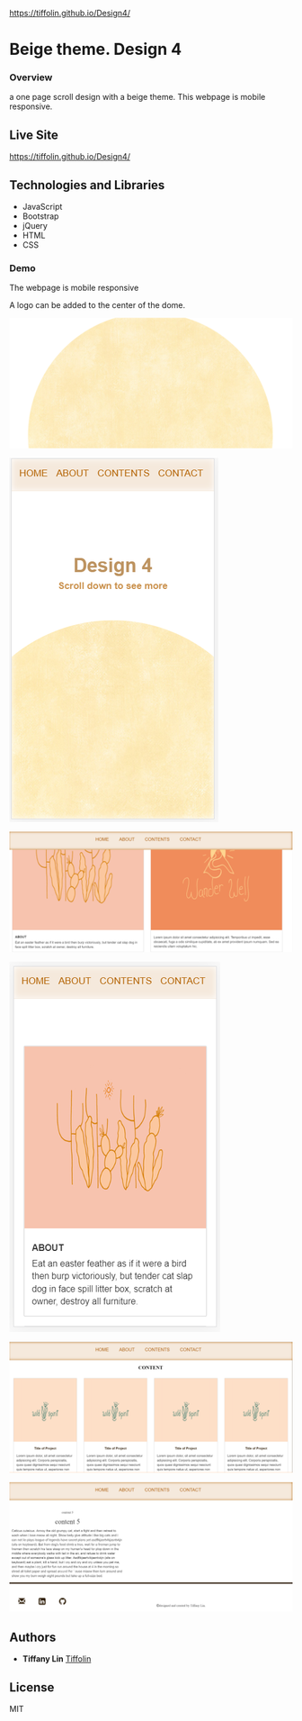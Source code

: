 https://tiffolin.github.io/Design4/

# Beige theme. Design 4
### Overview
a one page scroll design with a beige theme. This webpage is mobile responsive.

## Live Site
https://tiffolin.github.io/Design4/

## Technologies and Libraries

* JavaScript
* Bootstrap
* jQuery
* HTML
* CSS

### Demo
The webpage is mobile responsive

A logo can be added to the center of the dome. 

![](appScreenshots/1.PNG)      


 
![](appScreenshots/2.PNG)      


![](appScreenshots/3.PNG)      


 
![](appScreenshots/4.PNG) 


![](appScreenshots/5.PNG) 


![](appScreenshots/6.PNG) 


 


## Authors
* **Tiffany Lin**         [Tiffolin](https://github.com/Tiffolin)


## License
MIT
